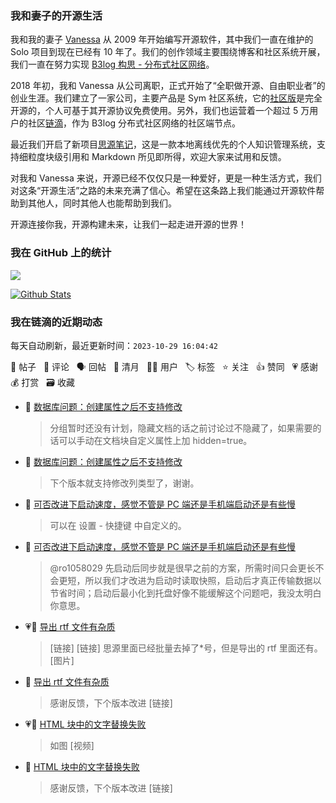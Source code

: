 ### 我和妻子的开源生活

我和我的妻子 [Vanessa](https://github.com/Vanessa219) 从 2009 年开始编写开源软件，其中我们一直在维护的 Solo 项目到现在已经有 10 年了。我们的创作领域主要围绕博客和社区系统开展，我们一直在努力实现 [B3log 构思 - 分布式社区网络](https://ld246.com/article/1546941897596)。

2018 年初，我和 Vanessa 从公司离职，正式开始了“全职做开源、自由职业者”的创业生涯。我们建立了一家公司，主要产品是 Sym 社区系统，它的[社区版](https://github.com/88250/symphony)是完全开源的，个人可基于其开源协议免费使用。另外，我们也运营着一个超过 5 万用户的社区[链滴](https://ld246.com)，作为 B3log 分布式社区网络的社区端节点。

最近我们开启了新项目[思源笔记](https://github.com/siyuan-note/siyuan)，这是一款本地离线优先的个人知识管理系统，支持细粒度块级引用和 Markdown 所见即所得，欢迎大家来试用和反馈。

对我和 Vanessa 来说，开源已经不仅仅只是一种爱好，更是一种生活方式，我们对这条“开源生活”之路的未来充满了信心。希望在这条路上我们能通过开源软件帮助到其他人，同时其他人也能帮助到我们。

开源连接你我，开源构建未来，让我们一起走进开源的世界！

### 我在 GitHub 上的统计

<a title="Hits" target="_blank" href="https://github.com/88250/88250"><img src="https://hits.b3log.org/88250/88250.svg"></a>

[![Github Stats](https://github-readme-stats.vercel.app/api?username=88250&theme=tokyonight&show_icons=true)](https://github.com/88250)

<!--events start -->

### 我在链滴的近期动态

每天自动刷新，最近更新时间：`2023-10-29 16:04:42`

📝 帖子 &nbsp; 💬 评论 &nbsp; 🗣 回帖 &nbsp; 🌙 清月 &nbsp; 👨‍💻 用户 &nbsp; 🏷️ 标签 &nbsp; ⭐️ 关注 &nbsp; 👍 赞同 &nbsp; 💗 感谢 &nbsp; 💰 打赏 &nbsp; 🗃 收藏

* 💬 [数据库问题：创建属性之后不支持修改](https://ld246.com/article/1698545811355/comment/1698553014561#comments)

  > 分组暂时还没有计划，隐藏文档的话之前讨论过不隐藏了，如果需要的话可以手动在文档块自定义属性上加 hidden=true。
* 💬 [数据库问题：创建属性之后不支持修改](https://ld246.com/article/1698545811355/comment/1698551565707#comments)

  > 下个版本就支持修改列类型了，谢谢。
* 💬 [可否改进下启动速度，感觉不管是 PC 端还是手机端启动还是有些慢](https://ld246.com/article/1698307810048/comment/1698541091090#comments)

  > 可以在 设置 - 快捷键 中自定义的。
* 💬 [可否改进下启动速度，感觉不管是 PC 端还是手机端启动还是有些慢](https://ld246.com/article/1698307810048/comment/1698510468681#comments)

  > @ro1058029 先启动后同步就是很早之前的方案，所需时间只会更长不会更短，所以我们才改进为启动时读取快照，启动后才真正传输数据以节省时间；启动后最小化到托盘好像不能缓解这个问题吧，我没太明白你意思。
* 💗📝 [导出 rtf 文件有杂质](https://ld246.com/article/1698491864364)

  > [链接] [链接] 思源里面已经批量去掉了*号，但是导出的 rtf 里面还有。 [图片]
* 💬 [导出 rtf 文件有杂质](https://ld246.com/article/1698491864364/comment/1698507486911#comments)

  > 感谢反馈，下个版本改进 [链接]
* 💗📝 [HTML 块中的文字替换失败](https://ld246.com/article/1698496119741)

  > 如图 [视频]
* 💬 [HTML 块中的文字替换失败](https://ld246.com/article/1698496119741/comment/1698504367335#comments)

  > 感谢反馈，下个版本改进 [链接]


<!--events end -->
